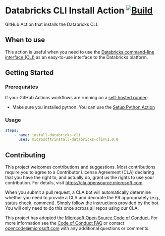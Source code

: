 # Databricks CLI Install Action [![Build](https://github.com/microsoft/install-databricks-cli/actions/workflows/cd.yml/badge.svg)](https://github.com/microsoft/install-databricks-cli/actions/workflows/cd.yml)

GitHub Action that installs the Databricks CLI.

## When to use

This action is useful when you need to use the [Databricks command-line interface (CLI)](https://docs.databricks.com/dev-tools/cli/index.html) as an easy-to-use interface to the Databricks platform.

## Getting Started

### Prerequisites

If your GitHub Actions workflows are running on a [self-hosted runner](https://docs.github.com/en/actions/hosting-your-own-runners/about-self-hosted-runners):

* Make sure you installed python. You can use the [Setup Python Action](https://github.com/actions/setup-python)

### Usage

```yml
steps:
    - name: install-databricks-cli
      uses: microsoft/install-databricks-cli@v1.0.0
```

## Contributing

This project welcomes contributions and suggestions.  Most contributions require you to agree to a
Contributor License Agreement (CLA) declaring that you have the right to, and actually do, grant us
the rights to use your contribution. For details, visit https://cla.opensource.microsoft.com.

When you submit a pull request, a CLA bot will automatically determine whether you need to provide
a CLA and decorate the PR appropriately (e.g., status check, comment). Simply follow the instructions
provided by the bot. You will only need to do this once across all repos using our CLA.

This project has adopted the [Microsoft Open Source Code of Conduct](https://opensource.microsoft.com/codeofconduct/).
For more information see the [Code of Conduct FAQ](https://opensource.microsoft.com/codeofconduct/faq/) or
contact [opencode@microsoft.com](mailto:opencode@microsoft.com) with any additional questions or comments.
